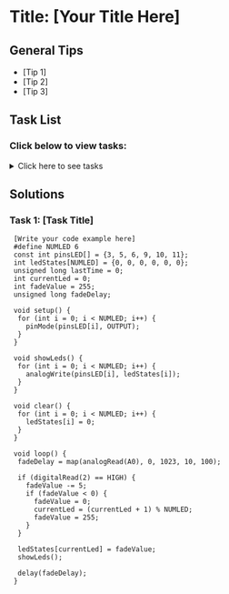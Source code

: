 # Title: [Your Title Here]

## General Tips
- [Tip 1]
- [Tip 2]
- [Tip 3]

## Task List
### Click below to view tasks:
<details>
  <summary>Click here to see tasks</summary>
  - [Task 1: Enter Task Description]
  
</details>

## Solutions

### Task 1: [Task Title]
```Arduino
 [Write your code example here]
 #define NUMLED 6
 const int pinsLED[] = {3, 5, 6, 9, 10, 11};
 int ledStates[NUMLED] = {0, 0, 0, 0, 0, 0};
 unsigned long lastTime = 0;
 int currentLed = 0;
 int fadeValue = 255;
 unsigned long fadeDelay;

 void setup() {
  for (int i = 0; i < NUMLED; i++) {
    pinMode(pinsLED[i], OUTPUT);
  }
 }

 void showLeds() {
  for (int i = 0; i < NUMLED; i++) {
    analogWrite(pinsLED[i], ledStates[i]);
  }
 }

 void clear() {
  for (int i = 0; i < NUMLED; i++) {
    ledStates[i] = 0;
  }
 }

 void loop() {
  fadeDelay = map(analogRead(A0), 0, 1023, 10, 100);
  
  if (digitalRead(2) == HIGH) {
    fadeValue -= 5;
    if (fadeValue < 0) {
      fadeValue = 0;
      currentLed = (currentLed + 1) % NUMLED;
      fadeValue = 255;
    }
  }
  
  ledStates[currentLed] = fadeValue;
  showLeds();
  
  delay(fadeDelay);
 }